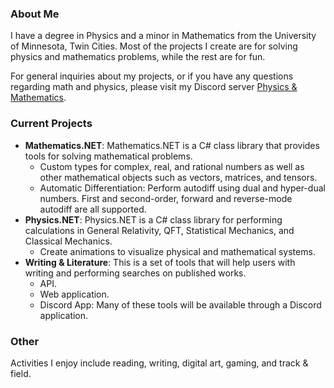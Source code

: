 ### About Me
I have a degree in Physics and a minor in Mathematics from the University of Minnesota, Twin Cities. Most of the projects I create are for solving physics and mathematics problems, while the rest are for fun.

For general inquiries about my projects, or if you have any questions regarding math and physics, please visit my Discord server [Physics & Mathematics](https://discord.gg/haqS9TVK8B).

### Current Projects
- **Mathematics.NET**: Mathematics.NET is a C# class library that provides tools for solving mathematical problems.
  - Custom types for complex, real, and rational numbers as well as other mathematical objects such as vectors, matrices, and tensors.
  - Automatic Differentiation: Perform autodiff using dual and hyper-dual numbers. First and second-order, forward and reverse-mode autodiff are all supported.
- **Physics.NET**: Physics.NET is a C# class library for performing calculations in General Relativity, QFT, Statistical Mechanics, and Classical Mechanics.
  - Create animations to visualize physical and mathematical systems.
- **Writing & Literature**: This is a set of tools that will help users with writing and performing searches on published works.
  - API.
  - Web application.
  - Discord App: Many of these tools will be available through a Discord application.

### Other
Activities I enjoy include reading, writing, digital art, gaming, and track & field.
